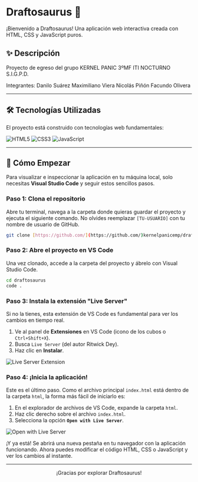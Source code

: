 # Draftosaurus 🦖

¡Bienvenido a Draftosaurus! Una aplicación web interactiva creada con HTML, CSS y JavaScript puros.

## ✨ Descripción

Proyecto de egreso del grupo KERNEL PANIC
3ºMF ITI NOCTURNO
S.I.G.P.D.

Integrantes:
Danilo Suárez
Maximiliano Viera
Nicolás Piñón
Facundo Olivera

---

## 🛠️ Tecnologías Utilizadas

El proyecto está construido con tecnologías web fundamentales:

![HTML5](https://img.shields.io/badge/HTML5-E34F26?style=for-the-badge&logo=html5&logoColor=white)
![CSS3](https://img.shields.io/badge/CSS3-1572B6?style=for-the-badge&logo=css3&logoColor=white)
![JavaScript](https://img.shields.io/badge/JavaScript-F7DF1E?style=for-the-badge&logo=javascript&logoColor=black)

---

## 🚀 Cómo Empezar

Para visualizar e inspeccionar la aplicación en tu máquina local, solo necesitas **Visual Studio Code** y seguir estos sencillos pasos.

### **Paso 1: Clona el repositorio**

Abre tu terminal, navega a la carpeta donde quieras guardar el proyecto y ejecuta el siguiente comando. No olvides reemplazar `[TU-USUARIO]` con tu nombre de usuario de GitHub.

```bash
git clone [https://github.com/](https://github.com/)kernelpanicemp/draftosaurus.git
```

### **Paso 2: Abre el proyecto en VS Code**

Una vez clonado, accede a la carpeta del proyecto y ábrelo con Visual Studio Code.

```bash
cd draftosaurus
code .
```

### **Paso 3: Instala la extensión "Live Server"**

Si no la tienes, esta extensión de VS Code es fundamental para ver los cambios en tiempo real.

1.  Ve al panel de **Extensiones** en VS Code (icono de los cubos o `Ctrl+Shift+X`).
2.  Busca `Live Server` (del autor Ritwick Dey).
3.  Haz clic en **Instalar**.

![Live Server Extension](https://i.imgur.com/qGh0iOh.png)

### **Paso 4: ¡Inicia la aplicación!**

Este es el último paso. Como el archivo principal `index.html` está dentro de la carpeta `html`, la forma más fácil de iniciarlo es:

1.  En el explorador de archivos de VS Code, expande la carpeta `html`.
2.  Haz clic derecho sobre el archivo `index.html`.
3.  Selecciona la opción **`Open with Live Server`**.

![Open with Live Server](https://i.imgur.com/cSoAx4G.png)

¡Y ya está! Se abrirá una nueva pestaña en tu navegador con la aplicación funcionando. Ahora puedes modificar el código HTML, CSS o JavaScript y ver los cambios al instante.

---

<p align="center">
  ¡Gracias por explorar Draftosaurus!
</p>
